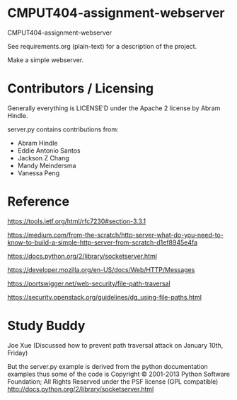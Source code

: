 CMPUT404-assignment-webserver
=============================

CMPUT404-assignment-webserver

See requirements.org (plain-text) for a description of the project.

Make a simple webserver.

Contributors / Licensing
========================

Generally everything is LICENSE'D under the Apache 2 license by Abram Hindle.

server.py contains contributions from:

* Abram Hindle
* Eddie Antonio Santos
* Jackson Z Chang
* Mandy Meindersma 
* Vanessa Peng

Reference 
========================

https://tools.ietf.org/html/rfc7230#section-3.3.1

https://medium.com/from-the-scratch/http-server-what-do-you-need-to-know-to-build-a-simple-http-server-from-scratch-d1ef8945e4fa

https://docs.python.org/2/library/socketserver.html

https://developer.mozilla.org/en-US/docs/Web/HTTP/Messages

https://portswigger.net/web-security/file-path-traversal

https://security.openstack.org/guidelines/dg_using-file-paths.html

Study Buddy 
=======================

Joe Xue (Discussed how to prevent path traversal attack on January 10th, Friday)


But the server.py example is derived from the python documentation
examples thus some of the code is Copyright © 2001-2013 Python
Software Foundation; All Rights Reserved under the PSF license (GPL
compatible) http://docs.python.org/2/library/socketserver.html

